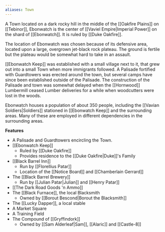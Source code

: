 ```yaml
---
aliases: Town
---
```

A Town located on a dark rocky hill in the middle of the [[Oakfire Plains]] on [[Tebinor]], Ebonwatch is the center of [[Vaviel Empire|Imperial Power]] on the shard of [[Ebonwatch]]. It is ruled by [[Duke Oakfire]].

The location of Ebonwatch was chosen because of its defensive area, located upon a large, overgrown jet-black rock plateau. The ground is fertile but the plateau would be somewhat hard to take in an assault.

[[Ebonwatch Keep]] was established with a small village next to it, that grew out into a small Town when more immigrants followed. A Palisade fortified with Guardtowers was erected around the town, but several camps have since been established outside of the Palisade. The construction of the Palisade and town was somewhat delayed when the [[Hornwood]] Lumbermill ceased Lumber deliveries for a while when woodcutters were lost in the woods.

Ebonwatch houses a population of about 350 people, including the [[Vavian Soldiers|Soldiers]] stationed in [[Ebonwatch Keep]] and the surrounding areas. Many of these are employed in different dependencies in the surrounding areas.

**Features**
- A Palisade and Guardtowers encircling the Town.
- [[Ebonwatch Keep]]
	- Ruled by [[Duke Oakfire]]
	- Provides residence to the [[Duke Oakfire|Duke]]'s Family
- [[Black Barrel Inn]]
	- Run by [[Florellius Patar]]
	- Location of the [[Notice Board]] and [[Chamberlain Gerrard]]
- The [[Black Barrel Brewery]]
	- Run by [[Julian Patar|Julian]] and [[Henry Patar]]
- [[The Dark Road Goods 'n Ammo]]
- The [[Black Furnace]], the local Blacksmith
	- Owned by [[Borout Bescond|Borout the Blacksmith]]
- The [[Lucky Dapper]], a local stable
- A Market Square
- A Training Field
- The Compound of [[Gryffindork]]
	- Owned by [[Sam Alderleaf|Sam]], [[Alaric]] and [[Castle-8]]